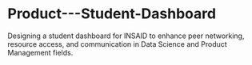 # Product---Student-Dashboard
Designing a student dashboard for INSAID to enhance peer networking, resource access, and communication in Data Science and Product Management fields.
